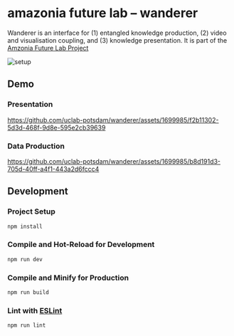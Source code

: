 # amazonia future lab – wanderer

Wanderer is an interface for (1) entangled knowledge production, (2) video and visualisation coupling, and (3) knowledge presentation. It is part of the [Amzonia Future Lab Project]([url](https://amazoniafuturelab.fh-potsdam.de))

![setup](https://github.com/uclab-potsdam/wanderer/assets/1699985/ec03da20-2e6a-448e-9845-4e6e12ae99b3)


## Demo
### Presentation



https://github.com/uclab-potsdam/wanderer/assets/1699985/f2b11302-5d3d-468f-9d8e-595e2cb39639



### Data Production

https://github.com/uclab-potsdam/wanderer/assets/1699985/b8d191d3-705d-40ff-a4f1-443a2d6fccc4



## Development

### Project Setup

```sh
npm install
```

### Compile and Hot-Reload for Development

```sh
npm run dev
```

### Compile and Minify for Production

```sh
npm run build
```

### Lint with [ESLint](https://eslint.org/)

```sh
npm run lint
```
